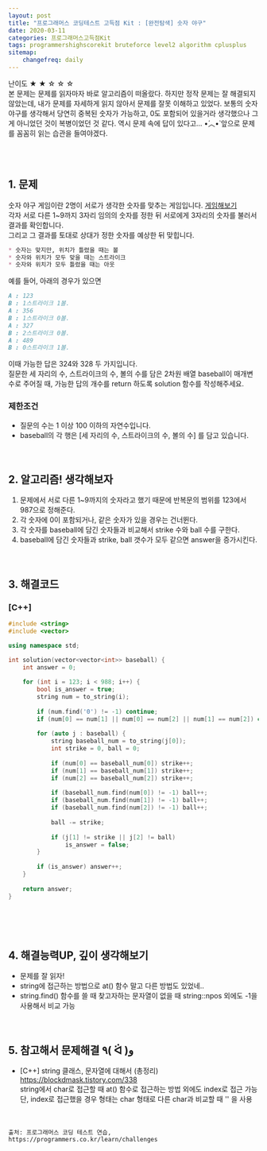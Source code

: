 ```yaml
---
layout: post
title: "프로그래머스 코딩테스트 고득점 Kit : [완전탐색] 숫자 야구"
date: 2020-03-11
categories: 프로그래머스고득점Kit
tags: programmershighscorekit bruteforce level2 algorithm cplusplus
sitemap:
    changefreq: daily
---
```


난이도 ★ ★ ☆ ☆ ☆  
본 문제는 문제를 읽자마자 바로 알고리즘이 떠올랐다. 하지만 정작 문제는 잘 해결되지 않았는데, 내가 문제를 자세하게 읽지 않아서 문제를 잘못 이해하고 있었다. 보통의 숫자야구를 생각해서 당연히 중복된 숫자가 가능하고, 0도 포함되어 있을거라 생각했으나 그게 아니었던 것이 복병이었던 것 같다. 역시 문제 속에 답이 있다고... •́︿•̀ 앞으로 문제를 꼼꼼히 읽는 습관을 들여야겠다.  
<br/>

<br/>

## 1. 문제
숫자 야구 게임이란 2명이 서로가 생각한 숫자를 맞추는 게임입니다. [게임해보기](https://scratch.mit.edu/projects/131352991/)  
각자 서로 다른 1~9까지 3자리 임의의 숫자를 정한 뒤 서로에게 3자리의 숫자를 불러서 결과를 확인합니다.  
그리고 그 결과를 토대로 상대가 정한 숫자를 예상한 뒤 맞힙니다.
```md
* 숫자는 맞지만, 위치가 틀렸을 때는 볼
* 숫자와 위치가 모두 맞을 때는 스트라이크
* 숫자와 위치가 모두 틀렸을 때는 아웃
```
예를 들어, 아래의 경우가 있으면
```md
A : 123
B : 1스트라이크 1볼.
A : 356
B : 1스트라이크 0볼.
A : 327
B : 2스트라이크 0볼.
A : 489
B : 0스트라이크 1볼.
```
이때 가능한 답은 324와 328 두 가지입니다.  
질문한 세 자리의 수, 스트라이크의 수, 볼의 수를 담은 2차원 배열 baseball이 매개변수로 주어질 때, 가능한 답의 개수를 return 하도록 solution 함수를 작성해주세요.

### 제한조건
- 질문의 수는 1 이상 100 이하의 자연수입니다.
- baseball의 각 행은 [세 자리의 수, 스트라이크의 수, 볼의 수] 를 담고 있습니다.
<br/><br/><br/>

## 2. 알고리즘! 생각해보자
1. 문제에서 서로 다른 1~9까지의 숫자라고 했기 때문에 반복문의 범위를 123에서 987으로 정해준다.  
2. 각 숫자에 0이 포함되거나, 같은 숫자가 있을 경우는 건너뛴다.  
3. 각 숫자를 baseball에 담긴 숫자들과 비교해서 strike 수와 ball 수를 구한다.  
4. baseball에 담긴 숫자들과 strike, ball 갯수가 모두 같으면 answer을 증가시킨다.  
<br/><br/>

## 3. 해결코드
### [C++]
```c++
#include <string>
#include <vector>

using namespace std;

int solution(vector<vector<int>> baseball) {
    int answer = 0;
    
    for (int i = 123; i < 988; i++) {
        bool is_answer = true;
        string num = to_string(i);
        
        if (num.find('0') != -1) continue;
        if (num[0] == num[1] || num[0] == num[2] || num[1] == num[2]) continue;
        
        for (auto j : baseball) {
            string baseball_num = to_string(j[0]);
            int strike = 0, ball = 0;
            
            if (num[0] == baseball_num[0]) strike++;
            if (num[1] == baseball_num[1]) strike++;
            if (num[2] == baseball_num[2]) strike++;
            
            if (baseball_num.find(num[0]) != -1) ball++;
            if (baseball_num.find(num[1]) != -1) ball++;
            if (baseball_num.find(num[2]) != -1) ball++;
            
            ball -= strike;
            
            if (j[1] != strike || j[2] != ball)
                is_answer = false;
        }
        
        if (is_answer) answer++;
    }
    
    return answer;
}
```
<br/><br/><br/>

## 4. 해결능력UP, 깊이 생각해보기
- 문제를 잘 읽자!
- string에 접근하는 방법으로 at() 함수 말고 다른 방법도 있었네..
- string.find() 함수를 쓸 때 찾고자하는 문자열이 없을 때 string::npos 외에도 -1을 사용해서 비교 가능
<br/><br/><br/>

## 5. 참고해서 문제해결 ٩( ᐛ )و
- [C++] string 클래스, 문자열에 대해서 (총정리) <https://blockdmask.tistory.com/338>  
string에서 char로 접근할 때 at() 함수로 접근하는 방법 외에도 index로 접근 가능  
단, index로 접근했을 경우 형태는 char 형태로 다른 char과 비교할 때 '' 을 사용
<br/><br/><br/>

```
출처: 프로그래머스 코딩 테스트 연습, https://programmers.co.kr/learn/challenges
```